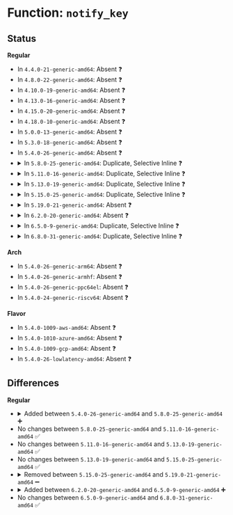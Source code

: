 # Function: <code>notify_key</code>

## Status
<b>Regular</b>
<ul>
<li>
In <code>4.4.0-21-generic-amd64</code>: Absent ❓
</li>
<li>
In <code>4.8.0-22-generic-amd64</code>: Absent ❓
</li>
<li>
In <code>4.10.0-19-generic-amd64</code>: Absent ❓
</li>
<li>
In <code>4.13.0-16-generic-amd64</code>: Absent ❓
</li>
<li>
In <code>4.15.0-20-generic-amd64</code>: Absent ❓
</li>
<li>
In <code>4.18.0-10-generic-amd64</code>: Absent ❓
</li>
<li>
In <code>5.0.0-13-generic-amd64</code>: Absent ❓
</li>
<li>
In <code>5.3.0-18-generic-amd64</code>: Absent ❓
</li>
<li>
In <code>5.4.0-26-generic-amd64</code>: Absent ❓
</li>
<li>
<details>
<summary>In <code>5.8.0-25-generic-amd64</code>: Duplicate, Selective Inline ❓</summary>

```c
void notify_key(struct key * key, enum key_notification_subtype subtype, u32 aux)
```

```json
{
  "name": "notify_key",
  "collision_type": "Static Duplication",
  "inline_type": "Selective",
  "funcs": [
    {
      "addr": 18446744071583653822,
      "name": "notify_key",
      "external": false,
      "loc": "security/keys/internal.h:187",
      "file": "security/keys/key.c",
      "inline": "declared, inlined",
      "caller_inline": [
        "security/keys/key.c:key_revoke",
        "security/keys/key.c:key_update",
        "security/keys/key.c:key_reject_and_link",
        "security/keys/key.c:__key_instantiate_and_link"
      ],
      "caller_func": [
        "security/keys/key.c:key_create_or_update"
      ]
    },
    {
      "addr": 18446744071583662905,
      "name": "notify_key",
      "external": false,
      "loc": "security/keys/internal.h:187",
      "file": "security/keys/keyring.c",
      "inline": "declared, inlined",
      "caller_inline": [
        "security/keys/keyring.c:keyring_clear",
        "security/keys/keyring.c:key_move",
        "security/keys/keyring.c:key_unlink",
        "security/keys/keyring.c:__key_link",
        "security/keys/keyring.c:keyring_restrict"
      ],
      "caller_func": []
    },
    {
      "addr": 18446744071583675449,
      "name": "notify_key",
      "external": false,
      "loc": "security/keys/internal.h:187",
      "file": "security/keys/keyctl.c",
      "inline": "declared, inlined",
      "caller_inline": [
        "security/keys/keyctl.c:keyctl_set_timeout",
        "security/keys/keyctl.c:keyctl_setperm_key",
        "security/keys/keyctl.c:keyctl_chown_key"
      ],
      "caller_func": []
    }
  ],
  "symbols": [
    {
      "addr": 18446744071583653072,
      "name": "notify_key",
      "section": ".text",
      "bind": "STB_LOCAL",
      "size": 127
    }
  ]
}
```
</details>
</li>
<li>
<details>
<summary>In <code>5.11.0-16-generic-amd64</code>: Duplicate, Selective Inline ❓</summary>

```c
void notify_key(struct key * key, enum key_notification_subtype subtype, u32 aux)
```

```json
{
  "name": "notify_key",
  "collision_type": "Static Duplication",
  "inline_type": "Selective",
  "funcs": [
    {
      "addr": 18446744071583775262,
      "name": "notify_key",
      "external": false,
      "loc": "security/keys/internal.h:187",
      "file": "security/keys/key.c",
      "inline": "declared, inlined",
      "caller_inline": [
        "security/keys/key.c:key_revoke",
        "security/keys/key.c:key_update",
        "security/keys/key.c:key_reject_and_link",
        "security/keys/key.c:__key_instantiate_and_link"
      ],
      "caller_func": [
        "security/keys/key.c:key_create_or_update"
      ]
    },
    {
      "addr": 18446744071583784361,
      "name": "notify_key",
      "external": false,
      "loc": "security/keys/internal.h:187",
      "file": "security/keys/keyring.c",
      "inline": "declared, inlined",
      "caller_inline": [
        "security/keys/keyring.c:keyring_clear",
        "security/keys/keyring.c:key_move",
        "security/keys/keyring.c:key_unlink",
        "security/keys/keyring.c:__key_link",
        "security/keys/keyring.c:keyring_restrict"
      ],
      "caller_func": []
    },
    {
      "addr": 18446744071583796937,
      "name": "notify_key",
      "external": false,
      "loc": "security/keys/internal.h:187",
      "file": "security/keys/keyctl.c",
      "inline": "declared, inlined",
      "caller_inline": [
        "security/keys/keyctl.c:keyctl_set_timeout",
        "security/keys/keyctl.c:keyctl_setperm_key",
        "security/keys/keyctl.c:keyctl_chown_key"
      ],
      "caller_func": []
    }
  ],
  "symbols": [
    {
      "addr": 18446744071583774512,
      "name": "notify_key",
      "section": ".text",
      "bind": "STB_LOCAL",
      "size": 127
    }
  ]
}
```
</details>
</li>
<li>
<details>
<summary>In <code>5.13.0-19-generic-amd64</code>: Duplicate, Selective Inline ❓</summary>

```c
void notify_key(struct key * key, enum key_notification_subtype subtype, u32 aux)
```

```json
{
  "name": "notify_key",
  "collision_type": "Static Duplication",
  "inline_type": "Selective",
  "funcs": [
    {
      "addr": 18446744071583799374,
      "name": "notify_key",
      "external": false,
      "loc": "security/keys/internal.h:187",
      "file": "security/keys/key.c",
      "inline": "declared, inlined",
      "caller_inline": [
        "security/keys/key.c:key_revoke",
        "security/keys/key.c:key_update",
        "security/keys/key.c:key_reject_and_link",
        "security/keys/key.c:__key_instantiate_and_link"
      ],
      "caller_func": [
        "security/keys/key.c:key_create_or_update"
      ]
    },
    {
      "addr": 18446744071583808553,
      "name": "notify_key",
      "external": false,
      "loc": "security/keys/internal.h:187",
      "file": "security/keys/keyring.c",
      "inline": "declared, inlined",
      "caller_inline": [
        "security/keys/keyring.c:keyring_clear",
        "security/keys/keyring.c:key_move",
        "security/keys/keyring.c:key_unlink",
        "security/keys/keyring.c:__key_link",
        "security/keys/keyring.c:keyring_restrict"
      ],
      "caller_func": []
    },
    {
      "addr": 18446744071583821081,
      "name": "notify_key",
      "external": false,
      "loc": "security/keys/internal.h:187",
      "file": "security/keys/keyctl.c",
      "inline": "declared, inlined",
      "caller_inline": [
        "security/keys/keyctl.c:keyctl_set_timeout",
        "security/keys/keyctl.c:keyctl_setperm_key",
        "security/keys/keyctl.c:keyctl_chown_key"
      ],
      "caller_func": []
    }
  ],
  "symbols": [
    {
      "addr": 18446744071583798624,
      "name": "notify_key",
      "section": ".text",
      "bind": "STB_LOCAL",
      "size": 127
    }
  ]
}
```
</details>
</li>
<li>
<details>
<summary>In <code>5.15.0-25-generic-amd64</code>: Duplicate, Selective Inline ❓</summary>

```c
void notify_key(struct key * key, enum key_notification_subtype subtype, u32 aux)
```

```json
{
  "name": "notify_key",
  "collision_type": "Static Duplication",
  "inline_type": "Selective",
  "funcs": [
    {
      "addr": 18446744071584161918,
      "name": "notify_key",
      "external": false,
      "loc": "security/keys/internal.h:187",
      "file": "security/keys/key.c",
      "inline": "declared, inlined",
      "caller_inline": [
        "security/keys/key.c:key_revoke",
        "security/keys/key.c:key_update",
        "security/keys/key.c:key_reject_and_link",
        "security/keys/key.c:__key_instantiate_and_link"
      ],
      "caller_func": [
        "security/keys/key.c:key_create_or_update"
      ]
    },
    {
      "addr": 18446744071584171145,
      "name": "notify_key",
      "external": false,
      "loc": "security/keys/internal.h:187",
      "file": "security/keys/keyring.c",
      "inline": "declared, inlined",
      "caller_inline": [
        "security/keys/keyring.c:keyring_clear",
        "security/keys/keyring.c:key_move",
        "security/keys/keyring.c:key_unlink",
        "security/keys/keyring.c:__key_link",
        "security/keys/keyring.c:keyring_restrict"
      ],
      "caller_func": []
    },
    {
      "addr": 18446744071584184121,
      "name": "notify_key",
      "external": false,
      "loc": "security/keys/internal.h:187",
      "file": "security/keys/keyctl.c",
      "inline": "declared, inlined",
      "caller_inline": [
        "security/keys/keyctl.c:keyctl_set_timeout",
        "security/keys/keyctl.c:keyctl_setperm_key",
        "security/keys/keyctl.c:keyctl_chown_key"
      ],
      "caller_func": []
    }
  ],
  "symbols": [
    {
      "addr": 18446744071584161168,
      "name": "notify_key",
      "section": ".text",
      "bind": "STB_LOCAL",
      "size": 127
    }
  ]
}
```
</details>
</li>
<li>
<details>
<summary>In <code>5.19.0-21-generic-amd64</code>: Absent ❓</summary>

```json
{
  "name": "notify_key",
  "collision_type": "Static Duplication",
  "inline_type": "Full",
  "funcs": [
    {
      "addr": 18446744071584761084,
      "name": "notify_key",
      "external": false,
      "loc": "security/keys/internal.h:187",
      "file": "security/keys/key.c",
      "inline": "declared, inlined",
      "caller_inline": [
        "security/keys/key.c:key_revoke",
        "security/keys/key.c:key_update",
        "security/keys/key.c:key_create_or_update",
        "security/keys/key.c:key_reject_and_link",
        "security/keys/key.c:__key_instantiate_and_link"
      ],
      "caller_func": []
    },
    {
      "addr": 18446744071584770747,
      "name": "notify_key",
      "external": false,
      "loc": "security/keys/internal.h:187",
      "file": "security/keys/keyring.c",
      "inline": "declared, inlined",
      "caller_inline": [
        "security/keys/keyring.c:keyring_clear",
        "security/keys/keyring.c:key_move",
        "security/keys/keyring.c:key_unlink",
        "security/keys/keyring.c:__key_link",
        "security/keys/keyring.c:keyring_restrict"
      ],
      "caller_func": []
    },
    {
      "addr": 18446744071584784754,
      "name": "notify_key",
      "external": false,
      "loc": "security/keys/internal.h:187",
      "file": "security/keys/keyctl.c",
      "inline": "declared, inlined",
      "caller_inline": [
        "security/keys/keyctl.c:keyctl_set_timeout",
        "security/keys/keyctl.c:keyctl_setperm_key",
        "security/keys/keyctl.c:keyctl_chown_key"
      ],
      "caller_func": []
    }
  ],
  "symbols": []
}
```
</details>
</li>
<li>
<details>
<summary>In <code>6.2.0-20-generic-amd64</code>: Absent ❓</summary>

```json
{
  "name": "notify_key",
  "collision_type": "Static Duplication",
  "inline_type": "Full",
  "funcs": [
    {
      "addr": 18446744071585457559,
      "name": "notify_key",
      "external": false,
      "loc": "security/keys/internal.h:185",
      "file": "security/keys/key.c",
      "inline": "declared, inlined",
      "caller_inline": [
        "security/keys/key.c:key_invalidate",
        "security/keys/key.c:key_revoke",
        "security/keys/key.c:key_update",
        "security/keys/key.c:key_create_or_update",
        "security/keys/key.c:key_reject_and_link",
        "security/keys/key.c:__key_instantiate_and_link"
      ],
      "caller_func": []
    },
    {
      "addr": 18446744071585466955,
      "name": "notify_key",
      "external": false,
      "loc": "security/keys/internal.h:185",
      "file": "security/keys/keyring.c",
      "inline": "declared, inlined",
      "caller_inline": [
        "security/keys/keyring.c:keyring_clear",
        "security/keys/keyring.c:key_move",
        "security/keys/keyring.c:key_unlink",
        "security/keys/keyring.c:__key_link",
        "security/keys/keyring.c:keyring_restrict"
      ],
      "caller_func": []
    },
    {
      "addr": 18446744071585481794,
      "name": "notify_key",
      "external": false,
      "loc": "security/keys/internal.h:185",
      "file": "security/keys/keyctl.c",
      "inline": "declared, inlined",
      "caller_inline": [
        "security/keys/keyctl.c:keyctl_set_timeout",
        "security/keys/keyctl.c:keyctl_setperm_key",
        "security/keys/keyctl.c:keyctl_chown_key"
      ],
      "caller_func": []
    }
  ],
  "symbols": []
}
```
</details>
</li>
<li>
<details>
<summary>In <code>6.5.0-9-generic-amd64</code>: Duplicate, Selective Inline ❓</summary>

```c
void notify_key(struct key * key, enum key_notification_subtype subtype, u32 aux)
```

```json
{
  "name": "notify_key",
  "collision_type": "Static Duplication",
  "inline_type": "Selective",
  "funcs": [
    {
      "addr": 18446744071585689079,
      "name": "notify_key",
      "external": false,
      "loc": "security/keys/internal.h:185",
      "file": "security/keys/key.c",
      "inline": "declared, inlined",
      "caller_inline": [
        "security/keys/key.c:key_invalidate",
        "security/keys/key.c:key_revoke",
        "security/keys/key.c:key_update",
        "security/keys/key.c:key_reject_and_link",
        "security/keys/key.c:__key_instantiate_and_link"
      ],
      "caller_func": [
        "security/keys/key.c:__key_create_or_update"
      ]
    },
    {
      "addr": 18446744071585698603,
      "name": "notify_key",
      "external": false,
      "loc": "security/keys/internal.h:185",
      "file": "security/keys/keyring.c",
      "inline": "declared, inlined",
      "caller_inline": [
        "security/keys/keyring.c:keyring_clear",
        "security/keys/keyring.c:key_move",
        "security/keys/keyring.c:key_unlink",
        "security/keys/keyring.c:__key_link",
        "security/keys/keyring.c:keyring_restrict"
      ],
      "caller_func": []
    },
    {
      "addr": 18446744071585713282,
      "name": "notify_key",
      "external": false,
      "loc": "security/keys/internal.h:185",
      "file": "security/keys/keyctl.c",
      "inline": "declared, inlined",
      "caller_inline": [
        "security/keys/keyctl.c:keyctl_set_timeout",
        "security/keys/keyctl.c:keyctl_setperm_key",
        "security/keys/keyctl.c:keyctl_chown_key"
      ],
      "caller_func": []
    }
  ],
  "symbols": [
    {
      "addr": 18446744071585687248,
      "name": "notify_key",
      "section": ".text",
      "bind": "STB_LOCAL",
      "size": 141
    }
  ]
}
```
</details>
</li>
<li>
<details>
<summary>In <code>6.8.0-31-generic-amd64</code>: Duplicate, Selective Inline ❓</summary>

```c
void notify_key(struct key * key, enum key_notification_subtype subtype, u32 aux)
```

```json
{
  "name": "notify_key",
  "collision_type": "Static Duplication",
  "inline_type": "Selective",
  "funcs": [
    {
      "addr": 18446744071585936135,
      "name": "notify_key",
      "external": false,
      "loc": "security/keys/internal.h:179",
      "file": "security/keys/key.c",
      "inline": "declared, inlined",
      "caller_inline": [
        "security/keys/key.c:key_invalidate",
        "security/keys/key.c:key_revoke",
        "security/keys/key.c:key_update",
        "security/keys/key.c:key_reject_and_link",
        "security/keys/key.c:__key_instantiate_and_link"
      ],
      "caller_func": [
        "security/keys/key.c:__key_create_or_update"
      ]
    },
    {
      "addr": 18446744071585945611,
      "name": "notify_key",
      "external": false,
      "loc": "security/keys/internal.h:179",
      "file": "security/keys/keyring.c",
      "inline": "declared, inlined",
      "caller_inline": [
        "security/keys/keyring.c:keyring_clear",
        "security/keys/keyring.c:key_move",
        "security/keys/keyring.c:key_unlink",
        "security/keys/keyring.c:__key_link",
        "security/keys/keyring.c:keyring_restrict"
      ],
      "caller_func": []
    },
    {
      "addr": 18446744071585960306,
      "name": "notify_key",
      "external": false,
      "loc": "security/keys/internal.h:179",
      "file": "security/keys/keyctl.c",
      "inline": "declared, inlined",
      "caller_inline": [
        "security/keys/keyctl.c:keyctl_set_timeout",
        "security/keys/keyctl.c:keyctl_setperm_key",
        "security/keys/keyctl.c:keyctl_chown_key"
      ],
      "caller_func": []
    }
  ],
  "symbols": [
    {
      "addr": 18446744071585934144,
      "name": "notify_key",
      "section": ".text",
      "bind": "STB_LOCAL",
      "size": 141
    }
  ]
}
```
</details>
</li>
</ul>
<b>Arch</b>
<ul>
<li>
In <code>5.4.0-26-generic-arm64</code>: Absent ❓
</li>
<li>
In <code>5.4.0-26-generic-armhf</code>: Absent ❓
</li>
<li>
In <code>5.4.0-26-generic-ppc64el</code>: Absent ❓
</li>
<li>
In <code>5.4.0-24-generic-riscv64</code>: Absent ❓
</li>
</ul>
<b>Flavor</b>
<ul>
<li>
In <code>5.4.0-1009-aws-amd64</code>: Absent ❓
</li>
<li>
In <code>5.4.0-1010-azure-amd64</code>: Absent ❓
</li>
<li>
In <code>5.4.0-1009-gcp-amd64</code>: Absent ❓
</li>
<li>
In <code>5.4.0-26-lowlatency-amd64</code>: Absent ❓
</li>
</ul>

## Differences
<b>Regular</b>
<ul>
<li>
<details>
<summary>Added between <code>5.4.0-26-generic-amd64</code> and <code>5.8.0-25-generic-amd64</code> ➕</summary>

```c
void notify_key(struct key * key, enum key_notification_subtype subtype, u32 aux)
```
</details>
</li>
<li>
No changes between <code>5.8.0-25-generic-amd64</code> and <code>5.11.0-16-generic-amd64</code> ✅
</li>
<li>
No changes between <code>5.11.0-16-generic-amd64</code> and <code>5.13.0-19-generic-amd64</code> ✅
</li>
<li>
No changes between <code>5.13.0-19-generic-amd64</code> and <code>5.15.0-25-generic-amd64</code> ✅
</li>
<li>
<details>
<summary>Removed between <code>5.15.0-25-generic-amd64</code> and <code>5.19.0-21-generic-amd64</code> ➖</summary>

```c
void notify_key(struct key * key, enum key_notification_subtype subtype, u32 aux)
```
</details>
</li>
<li>
<details>
<summary>Added between <code>6.2.0-20-generic-amd64</code> and <code>6.5.0-9-generic-amd64</code> ➕</summary>

```c
void notify_key(struct key * key, enum key_notification_subtype subtype, u32 aux)
```
</details>
</li>
<li>
No changes between <code>6.5.0-9-generic-amd64</code> and <code>6.8.0-31-generic-amd64</code> ✅
</li>
</ul>
